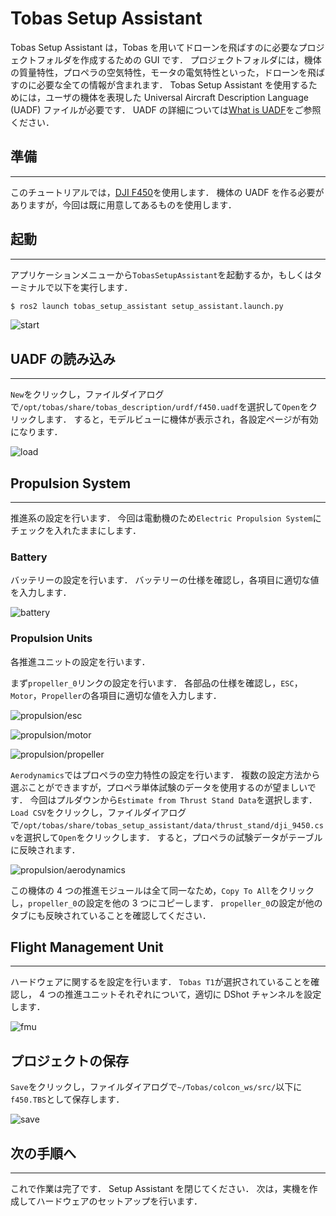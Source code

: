 # Tobas Setup Assistant

<!-- ゲームの広告と同じで，全てを理解することよりもとりあえず何も考えずに簡単に動かせることが大事． -->
<!-- 後々必要になる面倒な作業は隠して面白いところを見せる． -->

Tobas Setup Assistant は，Tobas を用いてドローンを飛ばすのに必要なプロジェクトフォルダを作成するための GUI です．
プロジェクトフォルダには，機体の質量特性，プロペラの空気特性，モータの電気特性といった，ドローンを飛ばすのに必要な全ての情報が含まれます．
Tobas Setup Assistant を使用するためには，ユーザの機体を表現した Universal Aircraft Description Language (UADF) ファイルが必要です．
UADF の詳細については[What is UADF](./what_is_uadf.md)をご参照ください．

## 準備

---

このチュートリアルでは，<a href=https://www-v1.dji.com/jp/flame-wheel-arf/feature.html target="_blank">DJI F450</a>を使用します．
機体の UADF を作る必要がありますが，今回は既に用意してあるものを使用します．

## 起動

---

アプリケーションメニューから`TobasSetupAssistant`を起動するか，もしくはターミナルで以下を実行します．

```bash
$ ros2 launch tobas_setup_assistant setup_assistant.launch.py
```

![start](resources/setup_assistant/start.png)

## UADF の読み込み

---

`New`をクリックし，ファイルダイアログで`/opt/tobas/share/tobas_description/urdf/f450.uadf`を選択して`Open`をクリックします．
すると，モデルビューに機体が表示され，各設定ページが有効になります．

![load](resources/setup_assistant/load.png)

## Propulsion System

---

推進系の設定を行います．
今回は電動機のため`Electric Propulsion System`にチェックを入れたままにします．

### Battery

バッテリーの設定を行います．
バッテリーの仕様を確認し，各項目に適切な値を入力します．

![battery](resources/setup_assistant/propulsion/battery.png)

### Propulsion Units

各推進ユニットの設定を行います．

まず`propeller_0`リンクの設定を行います．
各部品の仕様を確認し，`ESC`，`Motor`，`Propeller`の各項目に適切な値を入力します．

![propulsion/esc](resources/setup_assistant/propulsion/esc.png)

![propulsion/motor](resources/setup_assistant/propulsion/motor.png)

![propulsion/propeller](resources/setup_assistant/propulsion/propeller.png)

`Aerodynamics`ではプロペラの空力特性の設定を行います．
複数の設定方法から選ぶことができますが，プロペラ単体試験のデータを使用するのが望ましいです．
今回はプルダウンから`Estimate from Thrust Stand Data`を選択します．
`Load CSV`をクリックし，ファイルダイアログで`/opt/tobas/share/tobas_setup_assistant/data/thrust_stand/dji_9450.csv`を選択して`Open`をクリックします．
すると，プロペラの試験データがテーブルに反映されます．

![propulsion/aerodynamics](resources/setup_assistant/propulsion/aerodynamics.png)

この機体の 4 つの推進モジュールは全て同一なため，`Copy To All`をクリックし，`propeller_0`の設定を他の 3 つにコピーします．
`propeller_0`の設定が他のタブにも反映されていることを確認してください．

## Flight Management Unit

---

ハードウェアに関するを設定を行います．
`Tobas T1`が選択されていることを確認し，
4 つの推進ユニットそれぞれについて，適切に DShot チャンネルを設定します．

![fmu](resources/setup_assistant/fmu.png)

## プロジェクトの保存

`Save`をクリックし，ファイルダイアログで`~/Tobas/colcon_ws/src/`以下に`f450.TBS`として保存します．

![save](resources/setup_assistant/save.png)

## 次の手順へ

---

これで作業は完了です．
Setup Assistant を閉じてください．
次は，実機を作成してハードウェアのセットアップを行います．
